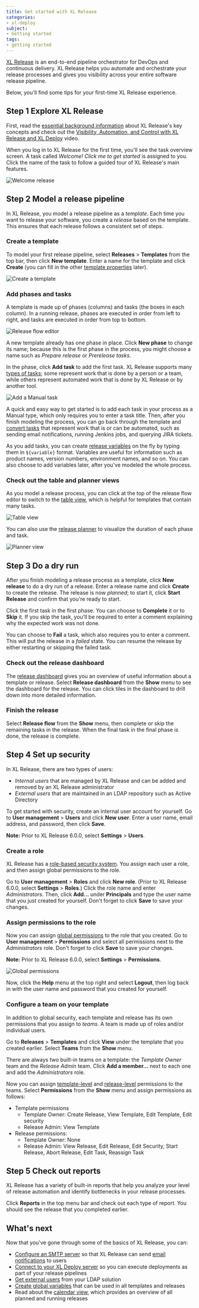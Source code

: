 ```yaml
---
title: Get started with XL Release
categories:
- xl-deploy
subject:
- Getting started
tags:
- getting started
---
```


[XL Release](https://xebialabs.com/products/xl-release) is an end-to-end pipeline orchestrator for DevOps and continuous delivery. XL Release helps you automate and orchestrate your release processes and gives you visibility across your entire software release pipeline.

Below, you'll find some tips for your first-time XL Release experience.

## Step 1 Explore XL Release

First, read the [essential background information](/xl-release/concept/core-concepts-of-xl-release.html) about XL Release's key concepts and check out the [Visibility, Automation, and Control with XL Release and XL Deploy](https://www.youtube.com/watch?v=vyAGFcFjdxI) video.

When you log in to XL Release for the first time, you'll see the task overview screen. A task called _Welcome! Click me to get started_ is assigned to you. Click the name of the task to follow a guided tour of XL Release's main features.

![Welcome release](../images/xl-release-welcome-get-started.png)

## Step 2 Model a release pipeline

In XL Release, you model a release pipeline as a _template_. Each time you want to release your software, you create a _release_ based on the template. This ensures that each release follows a consistent set of steps.

### Create a template

To model your first release pipeline, select **Releases** > **Templates** from the top bar, then click **New template**. Enter a name for the template and click **Create** (you can fill in the other [template properties](/xl-release/how-to/create-a-release-template.html#create-a-template) later).

![Create a template](../images/create-new-template.png)

### Add phases and tasks

A template is made up of phases (columns) and tasks (the boxes in each column). In a running release, phases are executed in order from left to right, and tasks are executed in order from top to bottom.

![Release flow editor](../images/release-flow-editor.png)

A new template already has one phase in place. Click **New phase** to change its name; because this is the first phase in the process, you might choose a name such as _Prepare release_ or _Prerelease tasks_.

In the phase, click **Add task** to add the first task. XL Release supports many [types of tasks](/xl-release/concept/types-of-tasks-in-xl-release.html); some represent work that is done by a person or a team, while others represent automated work that is done by XL Release or by another tool.

![Add a Manual task](../images/add-task.png)

A quick and easy way to get started is to add each task in your process as a Manual type, which only requires you to enter a task title. Then, after you finish modeling the process, you can go back through the template and [convert tasks](/xl-release/how-to/change-a-task-type.html) that represent work that is or can be automated, such as sending email notifications, running Jenkins jobs, and querying JIRA tickets.

As you add tasks, you can create [release variables](/xl-release/how-to/create-release-variables.html#create-a-release-variable-in-the-release-flow-editor) on the fly by typing them in `${variable}` format. Variables are useful for information such as product names, version numbers, environment names, and so on. You can also choose to add variables later, after you've modeled the whole process.

### Check out the table and planner views

As you model a release process, you can click at the top of the release flow editor to switch to the [table view](/xl-release/how-to/using-the-table-view.html), which is helpful for templates that contain many tasks.

![Table view](../images/release-table-view.png)

You can also use the [release planner](/xl-release/how-to/using-the-xl-release-planner.html) to visualize the duration of each phase and task.

![Planner view](../images/planner-default-sequence.png)

## Step 3 Do a dry run

After you finish modeling a release process as a template, click **New release** to do a dry run of a release. Enter a release name and click **Create** to create the release. The release is now _planned_; to start it, click **Start Release** and confirm that you're ready to start.

Click the first task in the first phase. You can choose to **Complete** it or to **Skip** it. If you skip the task, you'll be required to enter a comment explaining why the expected work was not done.

You can choose to **Fail** a task, which also requires you to enter a comment. This will put the release in a _failed_ state. You can resume the release by either restarting or skipping the failed task.

### Check out the release dashboard

The [release dashboard](/xl-release/how-to/using-the-release-dashboard.html) gives you an overview of useful information about a template or release. Select **Release dashboard** from the **Show** menu to see the dashboard for the release. You can click tiles in the dashboard to drill down into more detailed information.

### Finish the release

Select **Release flow** from the **Show** menu, then complete or skip the remaining tasks in the release. When the final task in the final phase is done, the release is complete.

## Step 4 Set up security

In XL Release, there are two types of users:

* _Internal users_ that are managed by XL Release and can be added and removed by an XL Release administrator
* _External users_ that are maintained in an LDAP repository such as Active Directory

To get started with security, create an internal user account for yourself. Go to **User management** > **Users** and click **New user**. Enter a user name, email address, and password, then click **Save**.

**Note:** Prior to XL Release 6.0.0, select **Settings** > **Users**.

### Create a role

XL Release has a [role-based security system](/xl-release/how-to/configure-roles.html). You assign each user a role, and then assign global permissions to the role.

Go to **User management** > **Roles** and click **New role**. (Prior to XL Release 6.0.0, select **Settings** > **Roles**.) Click the role name and enter _Administrators_. Then, click **Add...** under **Principals** and type the user name that you just created for yourself. Don't forget to click **Save** to save your changes.

### Assign permissions to the role

Now you can assign [global permissions](/xl-release/how-to/configure-permissions.html) to the role that you created. Go to **User management** > **Permissions** and select all permissions next to the _Administrators_ role. Don't forget to click **Save** to save your changes.

**Note:** Prior to XL Release 6.0.0, select **Settings** > **Permissions**.

![Global permissions](../images/global-permissions.png)

Now, click the **Help** menu at the top right and select **Logout**, then log back in with the user name and password that you created for yourself.

### Configure a team on your template

In addition to global security, each template and release has its own permissions that you assign to _teams_. A team is made up of roles and/or individual users.

Go to **Releases** > **Templates** and click **View** under the template that you created earlier. Select **Teams** from the **Show** menu.

There are always two built-in teams on a template: the _Template Owner_ team and the _Release Admin_ team. Click **Add a member...** next to each one and add the _Administrators_ role.

Now you can assign [template-level](/xl-release/how-to/create-a-release-template.html#template-security) and [release-level](/xl-release/how-to/configure-release-teams-and-permissions.html) permissions to the teams. Select **Permissions** from the **Show** menu and assign permissions as follows:

* Template permissions
    * Template Owner: Create Release, View Template, Edit Template, Edit security
    * Release Admin: View Template
* Release permissions:
    * Template Owner: None
    * Release Admin: View Release, Edit Release, Edit Security, Start Release, Abort Release, Edit Task, Reassign Task  

## Step 5 Check out reports

XL Release has a variety of built-in reports that help you analyze your level of release automation and identify bottlenecks in your release processes.

Click **Reports** in the top menu bar and check out each type of report. You should see the release that you completed earlier.

## What's next

Now that you've gone through some of the basics of XL Release, you can:

* [Configure an SMTP server](/xl-release/how-to/configure-smtp-server.html) so that XL Release can send [email notifications](/xl-release/concept/notifications-in-xl-release.html) to users
* [Connect to your XL Deploy server](/xl-release/how-to/configure-xl-deploy-servers-in-xl-release.html) so you can execute deployments as part of your release pipelines
* [Get external users](/xl-release/how-to/configure-ldap-security-for-xl-release.html) from your LDAP solution
* [Create global variables](/xl-release/how-to/configure-global-variables.html) that can be used in all templates and releases
* Read about the [calendar view](/xl-release/how-to/using-the-calendar-view.html), which provides an overview of all planned and running releases

